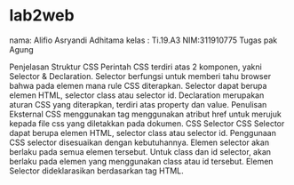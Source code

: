 # lab2web 
nama: Alifio Asryandi Adhitama
kelas : Ti.19.A3
NIM:311910775
Tugas pak Agung

Penjelasan
Struktur CSS
Perintah CSS terdiri atas 2 komponen, yakni Selector & Declaration. Selector berfungsi untuk 
memberi tahu browser bahwa pada elemen mana rule CSS diterapkan. Selector dapat berupa 
elemen HTML, selector class atau selector id. Declaration merupakan aturan CSS yang diterapkan, 
terdiri atas property dan value.
Penulisan Eksternal CSS menggunakan tag <link> menggunakan atribut href untuk merujuk 
kepada file css yang diletakkan pada <head> dokumen.
CSS Selector
CSS Selector dapat berupa elemen HTML, selector class atau selector id. Penggunaan CSS selector 
disesuaikan dengan kebutuhannya. Elemen selector akan berlaku pada semua elemen tersebut. 
Untuk class dan id selector, akan berlaku pada elemen yang menggunakan class atau id tersebut.
Elemen Selector dideklarasikan berdasarkan tag HTML. 
